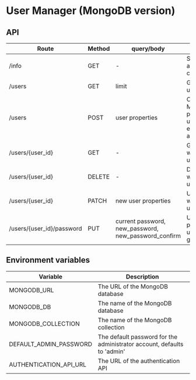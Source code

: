 # User Manager (MongoDB version)

## API
| Route | Method | query/body | Description |
| --- | --- | --- | --- |
| /info | GET | - | Show application configuration |
| /users | GET | limit | Get the list of users |
| /users | POST | user properties | Creates a user. Mandatory properties are username (or email_address) and password |
| /users/{user_id} | GET | - | Get the user with the given user ID |
| /users/{user_id} | DELETE | - | Delete user with the given user ID |
| /users/{user_id} | PATCH | new user properties | Update user with the given user ID |
| /users/{user_id}/password | PUT | current password, new_password, new_password_confirm | Updatethe password of user with the given user ID |


## Environment variables
| Variable  | Description |
| --- | --- |
| MONGODB_URL | The URL of the MongoDB database |
| MONGODB_DB | The name of the MongoDB database |
| MONGODB_COLLECTION | The name of the MongoDB collection |
| DEFAULT_ADMIN_PASSWORD | The default password for the administrator account, defaults to 'admin' |
| AUTHENTICATION_API_URL | The URL of the authentication API |

